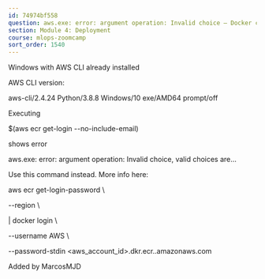 ```yaml
---
id: 74974bf558
question: aws.exe: error: argument operation: Invalid choice — Docker can not login to ECR.
section: Module 4: Deployment
course: mlops-zoomcamp
sort_order: 1540
---
```


Windows with AWS CLI already installed

AWS CLI version:

aws-cli/2.4.24 Python/3.8.8 Windows/10 exe/AMD64 prompt/off

Executing

$(aws ecr get-login --no-include-email)

shows error

aws.exe: error: argument operation: Invalid choice, valid choices are…

Use this command instead. More info here:

aws ecr get-login-password \

--region <region> \

| docker login \

--username AWS \

--password-stdin <aws_account_id>.dkr.ecr.<region>.amazonaws.com

Added by MarcosMJD


